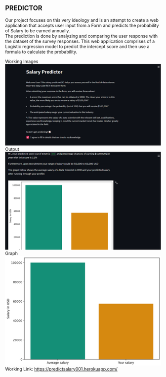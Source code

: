 ## PREDICTOR

Our project focuses on this very ideology and is an attempt to create a web application that accepts user input from a Form and predicts the probability of Salary to be earned annually.  
The prediction is done by analyzing and comparing the user response with the dataset of the survey responses. This web application comprises of a Logistic regression model to predict the intercept score and then use a formula to calculate the probability.

Working Images  
<img src="Images/Screenshot%20(49).png" width="1000">  
Output  
<img src="Images/Screenshot%20(48).png" width="1000">  
Graph  
<img src="Images/Screenshot%20(47).png" width="1000">   
Working Link: https://predictsalary001.herokuapp.com/
